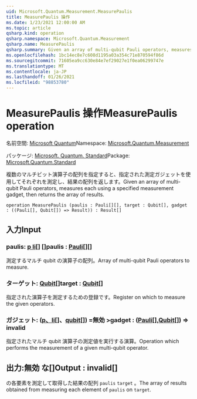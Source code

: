 ```yaml
---
uid: Microsoft.Quantum.Measurement.MeasurePaulis
title: MeasurePaulis 操作
ms.date: 1/23/2021 12:00:00 AM
ms.topic: article
qsharp.kind: operation
qsharp.namespace: Microsoft.Quantum.Measurement
qsharp.name: MeasurePaulis
qsharp.summary: Given an array of multi-qubit Pauli operators, measures each using a specified measurement gadget, then returns the array of results.
ms.openlocfilehash: 1bc14ec8e7c608d1195a03a354c71e870594f86d
ms.sourcegitcommit: 71605ea9cc630e84e7ef29027e1f0ea06299747e
ms.translationtype: MT
ms.contentlocale: ja-JP
ms.lasthandoff: 01/26/2021
ms.locfileid: "98853780"
---
```

# <a name="measurepaulis-operation"></a><span data-ttu-id="50c77-102">MeasurePaulis 操作</span><span class="sxs-lookup"><span data-stu-id="50c77-102">MeasurePaulis operation</span></span>

<span data-ttu-id="50c77-103">名前空間: [Microsoft Quantum](xref:Microsoft.Quantum.Measurement)</span><span class="sxs-lookup"><span data-stu-id="50c77-103">Namespace: [Microsoft.Quantum.Measurement](xref:Microsoft.Quantum.Measurement)</span></span>

<span data-ttu-id="50c77-104">パッケージ: [Microsoft. Quantum. Standard](https://nuget.org/packages/Microsoft.Quantum.Standard)</span><span class="sxs-lookup"><span data-stu-id="50c77-104">Package: [Microsoft.Quantum.Standard](https://nuget.org/packages/Microsoft.Quantum.Standard)</span></span>


<span data-ttu-id="50c77-105">複数のマルチビット演算子の配列を指定すると、指定された測定ガジェットを使用してそれぞれを測定し、結果の配列を返します。</span><span class="sxs-lookup"><span data-stu-id="50c77-105">Given an array of multi-qubit Pauli operators, measures each using a specified measurement gadget, then returns the array of results.</span></span>

```qsharp
operation MeasurePaulis (paulis : Pauli[][], target : Qubit[], gadget : ((Pauli[], Qubit[]) => Result)) : Result[]
```


## <a name="input"></a><span data-ttu-id="50c77-106">入力</span><span class="sxs-lookup"><span data-stu-id="50c77-106">Input</span></span>

### <a name="paulis--pauli"></a><span data-ttu-id="50c77-107">paulis: [p li](xref:microsoft.quantum.lang-ref.pauli)[] []</span><span class="sxs-lookup"><span data-stu-id="50c77-107">paulis : [Pauli](xref:microsoft.quantum.lang-ref.pauli)[][]</span></span>

<span data-ttu-id="50c77-108">測定するマルチ qubit の演算子の配列。</span><span class="sxs-lookup"><span data-stu-id="50c77-108">Array of multi-qubit Pauli operators to measure.</span></span>


### <a name="target--qubit"></a><span data-ttu-id="50c77-109">ターゲット: [Qubit](xref:microsoft.quantum.lang-ref.qubit)[]</span><span class="sxs-lookup"><span data-stu-id="50c77-109">target : [Qubit](xref:microsoft.quantum.lang-ref.qubit)[]</span></span>

<span data-ttu-id="50c77-110">指定された演算子を測定するための登録です。</span><span class="sxs-lookup"><span data-stu-id="50c77-110">Register on which to measure the given operators.</span></span>


### <a name="gadget--pauliqubit--__invalidresult__"></a><span data-ttu-id="50c77-111">ガジェット: ([p、li](xref:microsoft.quantum.lang-ref.pauli)[]、[qubit](xref:microsoft.quantum.lang-ref.qubit)[]) =__無効 <Result>__></span><span class="sxs-lookup"><span data-stu-id="50c77-111">gadget : ([Pauli](xref:microsoft.quantum.lang-ref.pauli)[],[Qubit](xref:microsoft.quantum.lang-ref.qubit)[]) => __invalid<Result>__</span></span> 

<span data-ttu-id="50c77-112">指定されたマルチ qubit 演算子の測定値を実行する演算。</span><span class="sxs-lookup"><span data-stu-id="50c77-112">Operation which performs the measurement of a given multi-qubit operator.</span></span>



## <a name="output--__invalidresult__"></a><span data-ttu-id="50c77-113">出力:__無効 <Result> な__[]</span><span class="sxs-lookup"><span data-stu-id="50c77-113">Output : __invalid<Result>__[]</span></span>

<span data-ttu-id="50c77-114">の各要素を測定して取得した結果の配列 `paulis` `target` 。</span><span class="sxs-lookup"><span data-stu-id="50c77-114">The array of results obtained from measuring each element of `paulis` on `target`.</span></span>